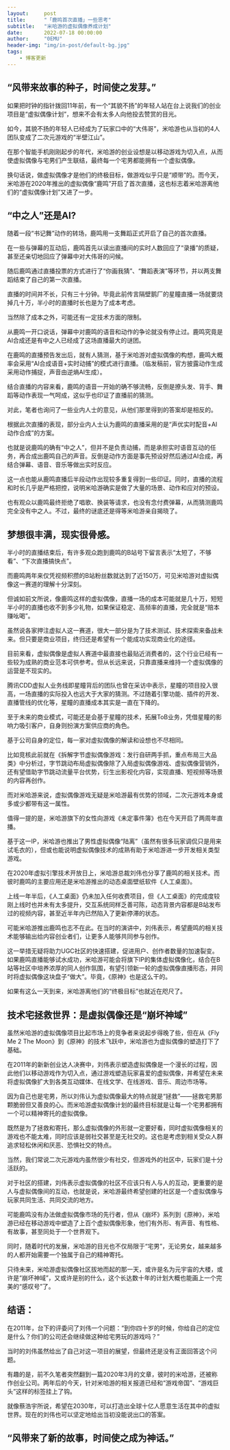 ```yaml
---
layout:     post
title:      "「鹿鸣首次直播」一些思考"
subtitle:   "米哈游的虚拟偶像养成计划"
date:       2022-07-18 00:00:00
author:     "0EMU"
header-img: "img/in-post/default-bg.jpg"
tags:
    - 博客更新
---
```


## **“风带来故事的种子，时间使之发芽。”**

如果把时钟的指针拨回11年前，有一个“其貌不扬”的年轻人站在台上说我们的创业项目是“虚拟偶像计划”，想来不会有太多人向他投去赞赏的目光。

如今，其貌不扬的年轻人已经成为了玩家口中的“大伟哥”，米哈游也从当初的4人团队变成了二次元游戏的“半壁江山”。

在那个智能手机刚刚起步的年代，米哈游的创业设想是以移动游戏为切入点，从而使虚拟偶像与宅男们产生联结，最终每一个宅男都能拥有一个虚拟偶像。

换句话说，做虚拟偶像才是他们的终极目标，做游戏似乎只是“顺带”的。而今天，米哈游在2020年推出的虚拟偶像“鹿鸣”开启了首次直播，这也标志着米哈游离他们的“虚拟偶像计划”又进了一步。

## **“中之人”还是AI?**

随着一段“书记舞”动作的转场，鹿鸣用一支舞蹈正式开启了自己的首次直播。 

在一些与弹幕的互动后，鹿鸣首先以读出直播间的实时人数回应了“录播”的质疑，甚至还亲切地回应了弹幕中对大伟哥的问候。

随后鹿鸣通过直播投票的方式进行了“你画我猜”、“舞蹈表演”等环节，并以两支舞蹈结束了自己的第一次直播。

直播的时间并不长，只有三十分钟。毕竟此前传言隔壁鹅厂的星瞳直播一场就要烧掉几十万，半小时的直播时长也是为了成本考虑。

当然除了成本之外，可能还有一定技术方面的限制。

从鹿鸣一开口说话，弹幕中对鹿鸣的语音和动作的争论就没有停止过。鹿鸣究竟是AI合成还是有中之人已经成了这场直播最大的谜团。

在鹿鸣的直播预告发出后，就有人猜测，基于米哈游对虚拟偶像的构想，鹿鸣大概率会采用“AI合成语音+实时动捕”的模式进行直播。（临发稿前，官方披露动作生成采用动作捕捉，声音由逆熵AI生成）。

结合直播的内容来看，鹿鸣的语音一开始的确不够流畅，反倒是撩头发、背手、舞蹈等动作表现一气呵成，这似乎也印证了直播前的猜测。

对此，笔者也询问了一些业内人士的意见，从他们那里得到的答案却是相反的。 

根据此次直播的表现，部分业内人士认为鹿鸣的直播采用的是“声优实时配音+AI动作合成”的方案。

也就是说鹿鸣的确有“中之人”，但并不是负责动捕，而是承担实时语音互动的任务，再合成出鹿鸣自己的声音。反倒是动作方面是事先预设好然后通过AI合成，再结合弹幕、语音、音乐等做出实时反应。

这一点也能从鹿鸣直播后半段动作出现较多重复得到一些印证。同时，直播的流程和时长几乎是严格把控，说明米哈游确实是做了大量的场景、动作和应对的预设。

也有观众以鹿鸣最终拒绝了唱歌、换装等请求，也没有念付费弹幕，从而猜测鹿鸣完全没有中之人。不过，最终的谜底还是得等米哈游亲自揭晓了。

## **梦想很丰满，现实很骨感。**

半小时的直播结束后，有许多观众跑到鹿鸣的B站号下留言表示“太短了，不够看”、“下次直播搞快点”。

而鹿鸣两年来仅凭视频积攒的B站粉丝数就达到了近150万，可见米哈游对虚拟偶像这一赛道的理解十分深刻。

但诚如前文所说，像鹿鸣这样的虚拟偶像，直播一场的成本可能就是几十万，短短半小时的直播也收不到多少礼物，如果保证稳定、高频率的直播，完全就是“赔本赚吆喝”。

虽然说各家押注虚拟人这一赛道，很大一部分是为了技术测试、技术探索来备战未来。但只要是商业项目，终归还是希望有一个能成功实现商业化的途径。

目前来看，虚拟偶像是虚拟人赛道中最直接也最贴近消费者的，这个行业已经有一些较为成熟的商业范本可供参考。但从长远来说，只靠直播来维持一个虚拟偶像的运营是不现实的。

腾讯CDD虚拟人业务线即星瞳背后的团队也曾在采访中表示，星瞳的项目投入很高，一场直播的实际投入也远大于大家的猜测。不过随着引擎功能、插件的开发、直播管线的优化等，星瞳的直播成本其实是一直在下降的。

至于未来的商业模式，可能还是会基于星瞳的技术，拓展ToB业务，凭借星瞳的影响力吸引客户，自身则扮演方案供应商的角色。

基于公司自身的定位，每一家对虚拟偶像的解读和设想也不尽相同。

比如竞核此前就在《拆解字节虚拟偶像游戏：发行自研两手抓，重点布局三大品类》中分析过，字节跳动布局虚拟偶像除了入局虚拟偶像游戏、虚拟偶像营销外，还有望借助字节跳动流量平台优势，衍生出影视化内容，实现直播、短视频等场景的内容再创作。

而对米哈游来说，虚拟偶像游戏无疑是米哈游最有优势的领域，二次元游戏本身或多或少都带有这一属性。

值得一提的是，米哈游旗下的女性向游戏《未定事件簿》也在今天开启了两周年直播。

基于这一IP，米哈游也推出了男性虚拟偶像“陆离”（虽然有很多玩家调侃只是用来试毛衣的），但或也能说明虚拟偶像技术的成熟有助于米哈游进一步开发相关类型游戏。

在2020年虚拟引擎技术开放日上，米哈游总裁刘伟也分享了鹿鸣的相关技术。而彼时鹿鸣的主要应用还是米哈游推出的动态桌面壁纸软件《人工桌面》。

上线一年半后，《人工桌面》仍未加入任何收费项目，但《人工桌面》的完成度较刚上线时也并未有太多提升，交互系统同样乏善可陈，动态背景内容都是B站发布过的视频内容，甚至近半年内已然陷入了更新停滞的状态。

可能米哈游推出鹿鸣也志不在此。在当时的演讲中，刘伟表示，希望鹿鸣的相关技术能够输出给内容创业者们，让更多人能够共同参与创作。

这一举措无疑将助力UGC社区的快速搭建，促进用户、创作者数量的加速裂变。如果鹿鸣直播能够试水成功，米哈游可能会将旗下IP的集体虚拟偶像化，结合在B站等社区中培养浓厚的同人创作氛围，有望引领新一轮的虚拟偶像直播形态，并同时将虚拟偶像这块盘子“做大”。毕竟，《原神》也是这么干的。

如果有这么一天到来，米哈游离他们的“终极目标”也就近在咫尺了。

## **技术宅拯救世界：是虚拟偶像还是“崩坏神域”**

虽然米哈游的虚拟偶像项目比起市场上的竞争者来说起步得晚了些，但在从《Fly Me 2 The Moon》到《原神》的技术飞跃中，米哈游也为虚拟偶像的塑造打下了基础。

在2011年的新新创业达人决赛中，刘伟表示塑造虚拟偶像是一个漫长的过程，因此他们以移动游戏作为切入点，通过游戏塑造玩家喜爱的虚拟偶像，并希望在未来将虚拟偶像扩大到各类互动媒体、在线文学、在线游戏、音乐、周边市场等。

因为自己也是宅男，所以刘伟认为虚拟偶像最大的特点就是“拯救”——拯救宅男那颗脆弱但又善良的心。而米哈游虚拟偶像计划的最终目标就是让每一个宅男都拥有一个可以精神寄托的虚拟偶像。

既然是为了拯救和寄托，那么虚拟偶像的外形就一定要好看，同时虚拟偶像相关的游戏也不能太难，同时应该是弱社交甚至是无社交的。这也是考虑到相关受众人群追求轻松休闲和厌恶、恐惧社交的特点。

当然，我们常说二次元游戏内虽然很少有社交，但游戏外的社区中，玩家们是十分活跃的。

对于社区的搭建，刘伟表示虚拟偶像的社区不应该只有人与人的互动，更重要的是人与虚拟偶像间的互动，也就是说，米哈游最终希望创建的社区是一个虚拟偶像与玩家共同生活、共同交流的地方。

可能鹿鸣没有办法做虚拟偶像市场的先行者，但从《崩坏》系列到《原神》，米哈游已经在移动游戏中塑造了上百个虚拟偶像形象，他们有外形、有声音、有性格、有故事，甚至同处于一个世界观下。

同时，随着时代的发展，米哈游的目光也不仅局限于“宅男”，无论男女，越来越多的人都开始需要一个独属于自己的精神寄托。

只待未来，米哈游虚拟偶像社区拔地而起的那一天，或许是名为元宇宙的大楼，或许是“崩坏神域”，又或许是别的什么，这个长达数十年的计划大概也能画上一个完美的“感叹号”了。

## **结语：**

在2011年，台下的评委问了刘伟一个问题：“到你四十岁的时候，你给自己的定位是什么？你们的公司还会继续做这种给宅男玩的游戏吗？”

当时的刘伟虽然给出了自己对这一项目的展望，但最终还是没有正面回答这个问题。

有趣的是，前不久笔者突然翻到一篇2020年3月的文章，彼时的米哈游，还被称作创业公司。两年后的今天，针对米哈游的相关报道已经和“游戏帝国”、“游戏巨头”这样的标签挂上了钩。

就像蔡浩宇所说，希望在2030年，可以打造出全球十亿人愿意生活在其中的虚拟世界。现在的刘伟也可以坚定地给出当初没能说出口的答案。

## **“风带来了新的故事，时间使之成为神话。”**
